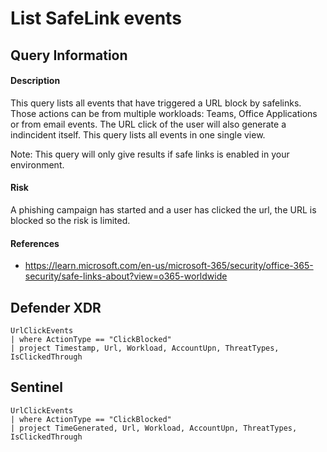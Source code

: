 # List SafeLink events

## Query Information

#### Description
This query lists all events that have triggered a URL block by safelinks. Those actions can be from multiple workloads: Teams, Office Applications or from email events. The URL click of the user will also generate a indincident itself. This query lists all events in one single view. 

Note: This query will only give results if safe links is enabled in your environment. 

#### Risk
A phishing campaign has started and a user has clicked the url, the URL is blocked so the risk is limited. 

#### References
- https://learn.microsoft.com/en-us/microsoft-365/security/office-365-security/safe-links-about?view=o365-worldwide

## Defender XDR
```KQL
UrlClickEvents
| where ActionType == "ClickBlocked"
| project Timestamp, Url, Workload, AccountUpn, ThreatTypes, IsClickedThrough
```

## Sentinel
```KQL
UrlClickEvents
| where ActionType == "ClickBlocked"
| project TimeGenerated, Url, Workload, AccountUpn, ThreatTypes, IsClickedThrough
```

